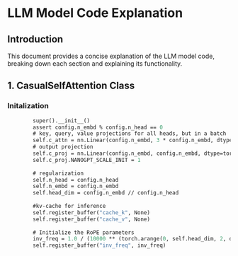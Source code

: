 # LLM Model Code Explanation

## Introduction
This document provides a concise explanation of the LLM model code, breaking down each section and explaining its functionality.

## 1. CasualSelfAttention Class
### Initalization
```def __init__(self, config):
        super().__init__()
        assert config.n_embd % config.n_head == 0
        # key, query, value projections for all heads, but in a batch
        self.c_attn = nn.Linear(config.n_embd, 3 * config.n_embd, dtype=torch.bfloat16)
        # output projection
        self.c_proj = nn.Linear(config.n_embd, config.n_embd, dtype=torch.bfloat16)
        self.c_proj.NANOGPT_SCALE_INIT = 1
        
        # regularization
        self.n_head = config.n_head
        self.n_embd = config.n_embd
        self.head_dim = config.n_embd // config.n_head
        
        #kv-cache for inference
        self.register_buffer("cache_k", None)
        self.register_buffer("cache_v", None)
        
        # Initialize the RoPE parameters
        inv_freq = 1.0 / (10000 ** (torch.arange(0, self.head_dim, 2, dtype=torch.float32) / self.head_dim))
        self.register_buffer("inv_freq", inv_freq)
```
